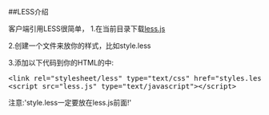 ##LESS介绍


客户端引用LESS很简单，
1.在当前目录下载<a href="less-1.3.0.min.js">less.js</a>

2.创建一个文件来放你的样式，比如style.less

3.添加以下代码到你的HTML的<head>中:

<pre>
&lt;link rel="stylesheet/less" type="text/css" href="styles.less">
&lt;script src="less.js" type="text/javascript">&lt;/script>
</pre>

注意:'style.less一定要放在less.js前面!'